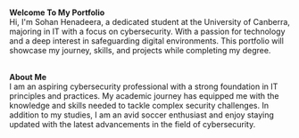 <br>**Welcome To My Portfolio**<br>
Hi, I'm Sohan Henadeera, a dedicated student at the University of Canberra, majoring in IT with a focus on cybersecurity. With a passion for technology and a deep interest in safeguarding digital environments. This portfolio will showcase my journey, skills, and projects while completing my degree.

<br>**About Me**</br>
I am an aspiring cybersecurity professional with a strong foundation in IT principles and practices. My academic journey has equipped me with the knowledge and skills needed to tackle complex security challenges. In addition to my studies, I am an avid soccer enthusiast and enjoy staying updated with the latest advancements in the field of cybersecurity.
